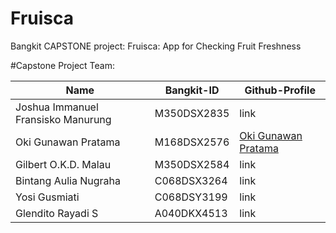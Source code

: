 # Fruisca
Bangkit CAPSTONE project:  Fruisca: App for Checking Fruit Freshness

#Capstone Project Team:

| Name                              | Bangkit-ID   | Github-Profile                        |
| --------------------------------- | ------------ | ------------------------------------- |
| Joshua Immanuel Fransisko Manurung| M350DSX2835  | link      |
| Oki Gunawan Pratama               | M168DSX2576  | [Oki Gunawan Pratama](https://github.com/SvZero)                |
| Gilbert O.K.D. Malau              | M350DSX2584  | link                |
| Bintang Aulia Nugraha             | C068DSX3264  | link                   |
| Yosi Gusmiati                     | C068DSY3199  | link                    |
| Glendito Rayadi S                 | A040DKX4513  |link                 |

